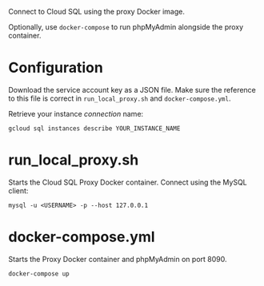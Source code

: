 Connect to Cloud SQL using the proxy Docker image.

Optionally, use `docker-compose` to run phpMyAdmin alongside the proxy container.

# Configuration

Download the service account key as a JSON file. Make sure the reference to this
file is correct in `run_local_proxy.sh` and `docker-compose.yml`.

Retrieve your instance *connection* name:

```
gcloud sql instances describe YOUR_INSTANCE_NAME
```

# run_local_proxy.sh

Starts the Cloud SQL Proxy Docker container. Connect using the MySQL client:

```
mysql -u <USERNAME> -p --host 127.0.0.1
```

# docker-compose.yml

Starts the Proxy Docker container and phpMyAdmin on port 8090.

```
docker-compose up
```

